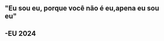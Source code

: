 ## "Eu sou eu, porque você não é eu,apena eu sou eu"
## -EU 2024

<!--
**GitMatheusGit/GitMatheusGit** is a ✨ _special_ ✨ repository because its `README.md` (this file) appears on your GitHub profile.

Here are some ideas to get you started:

- 🔭 I’m currently working on ...
- 🌱 I’m currently learning ...
- 👯 I’m looking to collaborate on ...
- 🤔 I’m looking for help with ...
- 💬 Ask me about ...
- 📫 How to reach me: ...
- 😄 Pronouns: helicop ...
- ⚡ Fun fact: ...
-->

